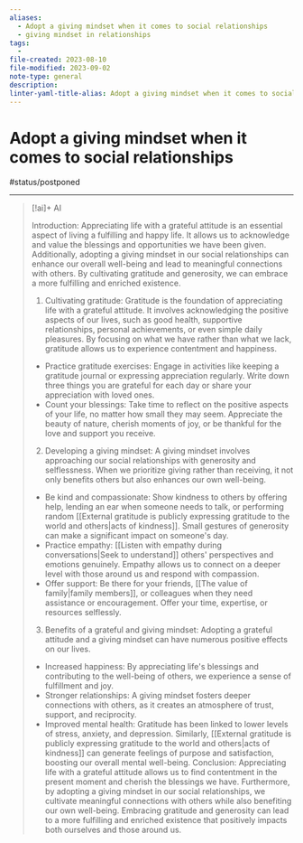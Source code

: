```yaml
---
aliases:
  - Adopt a giving mindset when it comes to social relationships
  - giving mindset in relationships
tags:
  - 
file-created: 2023-08-10
file-modified: 2023-09-02
note-type: general
description: 
linter-yaml-title-alias: Adopt a giving mindset when it comes to social relationships
---
```


# Adopt a giving mindset when it comes to social relationships

#status/postponed

---

> [!ai]+ AI
>
> Introduction:
> Appreciating life with a grateful attitude is an essential aspect of living a fulfilling and happy life. It allows us to acknowledge and value the blessings and opportunities we have been given. Additionally, adopting a giving mindset in our social relationships can enhance our overall well-being and lead to meaningful connections with others. By cultivating gratitude and generosity, we can embrace a more fulfilling and enriched existence.
> 1. Cultivating gratitude:
> Gratitude is the foundation of appreciating life with a grateful attitude. It involves acknowledging the positive aspects of our lives, such as good health, supportive relationships, personal achievements, or even simple daily pleasures. By focusing on what we have rather than what we lack, gratitude allows us to experience contentment and happiness.
> - Practice gratitude exercises: Engage in activities like keeping a gratitude journal or expressing appreciation regularly. Write down three things you are grateful for each day or share your appreciation with loved ones.
> - Count your blessings: Take time to reflect on the positive aspects of your life, no matter how small they may seem. Appreciate the beauty of nature, cherish moments of joy, or be thankful for the love and support you receive.
> 2. Developing a giving mindset:
> A giving mindset involves approaching our social relationships with generosity and selflessness. When we prioritize giving rather than receiving, it not only benefits others but also enhances our own well-being.
> - Be kind and compassionate: Show kindness to others by offering help, lending an ear when someone needs to talk, or performing random [[External gratitude is publicly expressing gratitude to the world and others|acts of kindness]]. Small gestures of generosity can make a significant impact on someone's day.
> - Practice empathy: [[Listen with empathy during conversations|Seek to understand]] others' perspectives and emotions genuinely. Empathy allows us to connect on a deeper level with those around us and respond with compassion.
> - Offer support: Be there for your friends, [[The value of family|family members]], or colleagues when they need assistance or encouragement. Offer your time, expertise, or resources selflessly.
> 3. Benefits of a grateful and giving mindset:
> Adopting a grateful attitude and a giving mindset can have numerous positive effects on our lives.
> - Increased happiness: By appreciating life's blessings and contributing to the well-being of others, we experience a sense of fulfillment and joy.
> - Stronger relationships: A giving mindset fosters deeper connections with others, as it creates an atmosphere of trust, support, and reciprocity.
> - Improved mental health: Gratitude has been linked to lower levels of stress, anxiety, and depression. Similarly, [[External gratitude is publicly expressing gratitude to the world and others|acts of kindness]] can generate feelings of purpose and satisfaction, boosting our overall mental well-being.
> Conclusion:
> Appreciating life with a grateful attitude allows us to find contentment in the present moment and cherish the blessings we have. Furthermore, by adopting a giving mindset in our social relationships, we cultivate meaningful connections with others while also benefiting our own well-being. Embracing gratitude and generosity can lead to a more fulfilling and enriched existence that positively impacts both ourselves and those around us.
